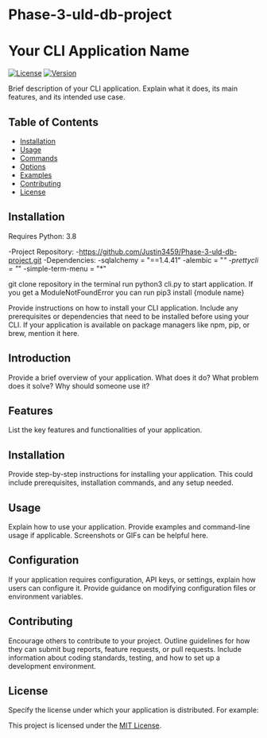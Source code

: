 # Phase-3-uld-db-project
# Your CLI Application Name

[![License](https://img.shields.io/badge/license-MIT-blue.svg)](LICENSE)
[![Version](https://img.shields.io/badge/version-v1.0.0-green.svg)](https://semver.org/)

Brief description of your CLI application. Explain what it does, its main features, and its intended use case.

## Table of Contents

- [Installation](#installation)
- [Usage](#usage)
- [Commands](#commands)
- [Options](#options)
- [Examples](#examples)
- [Contributing](#contributing)
- [License](#license)

## Installation
Requires Python: 3.8

-Project Repository: 
    -https://github.com/Justin3459/Phase-3-uld-db-project.git
-Dependencies:
    -sqlalchemy = "==1.4.41"
    -alembic = "*"
    -prettycli = "*"
    -simple-term-menu = "*"

git clone repository in the terminal
run python3 cli.py to start application. If you get a ModuleNotFoundError you can run pip3 install {module name}

Provide instructions on how to install your CLI application. Include any prerequisites or dependencies that need to be installed before using your CLI. If your application is available on package managers like npm, pip, or brew, mention it here.

## Introduction

Provide a brief overview of your application. What does it do? What problem does it solve? Why should someone use it?

## Features

List the key features and functionalities of your application.

## Installation

Provide step-by-step instructions for installing your application. This could include prerequisites, installation commands, and any setup needed.

## Usage

Explain how to use your application. Provide examples and command-line usage if applicable. Screenshots or GIFs can be helpful here.

## Configuration

If your application requires configuration, API keys, or settings, explain how users can configure it. Provide guidance on modifying configuration files or environment variables.

## Contributing

Encourage others to contribute to your project. Outline guidelines for how they can submit bug reports, feature requests, or pull requests. Include information about coding standards, testing, and how to set up a development environment.

## License

Specify the license under which your application is distributed. For example:

This project is licensed under the [MIT License](LICENSE).